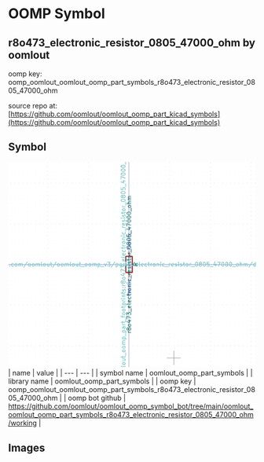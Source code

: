 # OOMP Symbol  
## r8o473_electronic_resistor_0805_47000_ohm  by oomlout  
  
oomp key: oomp_oomlout_oomlout_oomp_part_symbols_r8o473_electronic_resistor_0805_47000_ohm  
  
source repo at: [https://github.com/oomlout/oomlout_oomp_part_kicad_symbols](https://github.com/oomlout/oomlout_oomp_part_kicad_symbols)  
## Symbol  
  
[![working.png](working_600.png)](working.png)  
| name | value | 
| --- | --- | 
| symbol name | oomlout_oomp_part_symbols | 
| library name | oomlout_oomp_part_symbols | 
| oomp key | oomp_oomlout_oomlout_oomp_part_symbols_r8o473_electronic_resistor_0805_47000_ohm | 
| oomp bot github | https://github.com/oomlout/oomlout_oomp_symbol_bot/tree/main/oomlout_oomlout_oomp_part_symbols_r8o473_electronic_resistor_0805_47000_ohm/working | 
## Images  
